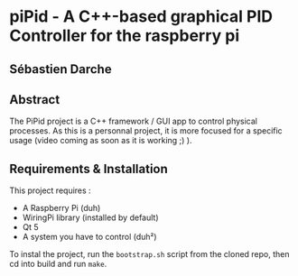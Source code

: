 # piPid - A C++-based graphical PID Controller for the raspberry pi
## Sébastien Darche

## Abstract

The PiPid project is a C++ framework / GUI app to control physical processes. As this is a
personnal project, it is more focused for a specific usage (video coming as soon as it is
working ;) ).


## Requirements & Installation

This project requires :

- A Raspberry Pi (duh)
- WiringPi library (installed by default)
- Qt 5
- A system you have to control (duh²)
 

To instal the project, run the `bootstrap.sh` script from the cloned repo, then cd into build
and run `make`.


